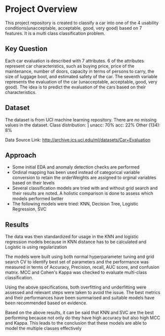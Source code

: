 # Project Overview
This project repository is created to classify a car into one of the 4 usability conditions(unacceptable, acceptable, good, very good) based on 7 features. It is a multi class classification problem.

## Key Question
Each car evaluation is described with 7 attributes. 6 of the attributes represent car characteristics, such as buying price, price of the maintenance, number of doors, capacity in terms of persons to carry, the size of luggage boot, and estimated safety of the car. The seventh variable represents the evaluation of the car (unacceptable, acceptable, good, very good). 
The idea is to predict the evaluation of the cars based on their characteristics.


## Dataset
The dataset is from UCI machine learning repository. There are no missing values in the dataset.
Class distribution: ]
unacc: 70%
acc: 22%
Other (134): 8%

Data Source Link: http://archive.ics.uci.edu/ml/datasets/Car+Evaluation


## Approach
- Some initial EDA and anomaly detection checks are performed
- Ordinal mapping has been used instead of categorical variable conversion to retain the orderWeights are assigned to orginal variables based on their levels
- Several classification models are tried with and without grid search and their results are noted. A holistic comparison is done to assess which models performed better
- The following models were tried: KNN, Decision Tree, Logistic Regression, SVC

## Results
The data was then standardized for usage in the KNN and logistic regression models because in KNN distance has to be calculated and Logistic is using regularization

The models were built using both normal hyperparameter tuning and grid search CV to identify best set of parameters and the performance was measured in terms of Accuracy, Precision, recall, AUC score, and confusion matrix. MCC and Cohen's Kappa was checked to evaluate multi-class classification.

Using the above specifications, both overfitting and underfitting were assessed and relevant steps were taken to avoid the issue. The best metrics and their performances have been summarised and suitable models have been recommended based on evidence.

Based on the above results, it can be said that KNN and SVC are the best performing because not only do they have high accuracy but also high MCC and 
Kappa. This leads to the conclusion that these models are able to model the multiple classes effectively

